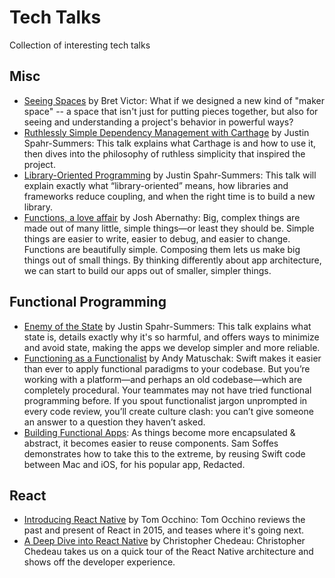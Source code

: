 # Tech Talks

Collection of interesting tech talks

## Misc
- [Seeing Spaces](https://vimeo.com/97903574) by Bret Victor: What if we designed a new kind of "maker space" -- a space that isn't just for putting pieces together, but also for seeing and understanding a project's behavior in powerful ways?
- [Ruthlessly Simple Dependency Management with Carthage](http://realm.io/news/swift-dependency-management-with-carthage/) by Justin Spahr-Summers: This talk explains what Carthage is and how to use it, then dives into the philosophy of ruthless simplicity that inspired the project. 
- [Library-Oriented Programming](https://www.youtube.com/watch?v=lqNUTW0F4bw) by Justin Spahr-Summers: This talk will explain exactly what “library-oriented” means, how libraries and frameworks reduce coupling, and when the right time is to build a new library. 
- [Functions, a love affair](https://vimeo.com/144139236) by Josh Abernathy: Big, complex things are made out of many little, simple things—or least they should be. Simple things are easier to write, easier to debug, and easier to change. Functions are beautifully simple. Composing them lets us make big things out of small things. By thinking differently about app architecture, we can start to build our apps out of smaller, simpler things.

## Functional Programming
- [Enemy of the State](https://www.youtube.com/watch?v=7AqXBuJOJkY) by Justin Spahr-Summers: This talk explains what state is, details exactly why it's so harmful, and offers ways to minimize and avoid state, making the apps we develop simpler and more reliable.
- [Functioning as a Functionalist](https://www.youtube.com/watch?v=rJosPrqBqrA) by Andy Matuschak: Swift makes it easier than ever to apply functional paradigms to your codebase. But you’re working with a platform—and perhaps an old codebase—which are completely procedural. Your teammates may not have tried functional programming before. If you spout functionalist jargon unprompted in every code review, you’ll create culture clash: you can’t give someone an answer to a question they haven’t asked.
- [Building Functional Apps](https://realm.io/news/sam-soffes-building-functional-apps/): As things become more encapsulated & abstract, it becomes easier to reuse components. Sam Soffes demonstrates how to take this to the extreme, by reusing Swift code between Mac and iOS, for his popular app, Redacted.

## React
- [Introducing React Native](https://www.youtube.com/watch?v=KVZ-P-ZI6W4) by Tom Occhino: Tom Occhino reviews the past and present of React in 2015, and teases where it's going next. 
- [A Deep Dive into React Native](https://www.youtube.com/watch?v=7rDsRXj9-cU)
by Christopher Chedeau: Christopher Chedeau takes us on a quick tour of the React Native architecture and shows off the developer experience.
